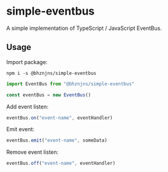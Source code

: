 # simple-eventbus

A simple implementation of TypeScript / JavaScript EventBus.

## Usage

Import package:

```shell
npm i -s @bhznjns/simple-eventbus
```

```JavaScript
import EventBus from "@bhznjns/simple-eventbus"

const eventBus = new EventBus()
```

Add event listen:

```JavaScript
eventBus.on("event-name", eventHandler)
```

Emit event:

```JavaScript
eventBus.emit("event-name", someData)
```

Remove event listen:

```JavaScript
eventBus.off("event-name", eventHandler)
```
